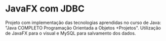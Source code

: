 # JavaFX com JDBC

Projeto com implementação das tecnologias aprendidas no curso de Java: "Java COMPLETO Programação Orientada a Objetos +Projetos". Utilização de JavaFX para o visual e MySQL
para salvamento dos dados.

